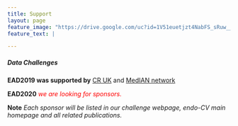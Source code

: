 ```yaml
---
title: Support
layout: page
feature_image: "https://drive.google.com/uc?id=1V51euetjzt4NabFS_sRuw__8l2RnvefY"
feature_text: |

---
```


##### Data Challenges
**EAD2019 was supported by** [CR UK](https://www.cancerresearchuk.org) and [MedIAN network](https://www.median.ac.uk)

**EAD2020** <span style="color:red"> *we are looking for sponsors.*</span> 











**Note** *Each sponsor will be listed in our challenge webpage, endo-CV main homepage and all related publications.*

